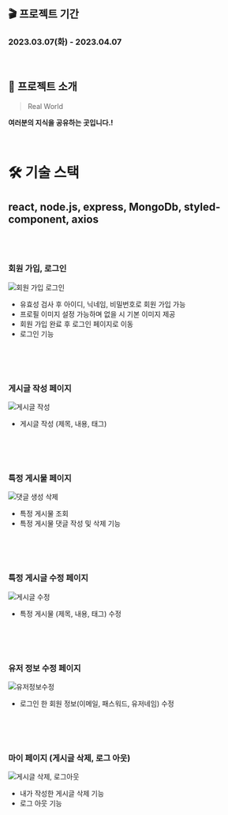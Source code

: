 ## 🎬 프로젝트 기간  
<h3>2023.03.07(화) - 2023.04.07</h3>

<br>

## 📑 프로젝트 소개

>  Real World

**여러분의 지식을 공유하는 곳입니다.!**

<br>


# 🛠 기술 스택
## react,    node.js,    express,    MongoDb,    styled-component,    axios

<br/><br/>

### 회원 가입, 로그인
![회원 가입 로그인](https://github.com/Rohsu95/Side-Project/assets/97446711/934f8e88-0aff-4b58-8a0a-5a21ef82f52e.gif)
 * 유효성 검사 후 아이디, 닉네임, 비밀번호로 회원 가입 가능
 * 프로필 이미지 설정 가능하며 없을 시 기본 이미지 제공
 * 회원 가입 완료 후 로그인 페이지로 이동
 * 로그인 기능

<br/><br/><br/>

### 게시글 작성 페이지
![게시글 작성](https://github.com/Rohsu95/Side-Project/assets/97446711/a0e27b7c-bd30-4f8b-9313-9aad40d1a810.gif)
 * 게시글 작성 (제목, 내용, 태그)

<br/><br/><br/>

### 특정 게시물 페이지 
![댓글 생성 삭제](https://github.com/Rohsu95/Side-Project/assets/97446711/5f7aaada-736f-44b8-9293-819e8c4dedf0.gif)
* 특정 게시물 조회
* 특정 게시물 댓글 작성 및 삭제 기능

<br/><br/><br/>

### 특정 게시글 수정 페이지
![게시글 수정](https://github.com/Rohsu95/Side-Project/assets/97446711/2cdfd83a-dcf8-43c9-b9b1-3054249ad5e5.gif)
* 특정 게시물 (제목, 내용, 태그) 수정

<br/><br/><br/>

### 유저 정보 수정 페이지
![유저정보수정](https://github.com/Rohsu95/Side-Project/assets/97446711/b680ada6-14dd-4610-b317-c786f86a38d8.gif)
* 로그인 한 회원 정보(이메일, 패스워드, 유저네임) 수정

<br/><br/><br/>

### 마이 페이지 (게시글 삭제, 로그 아웃)
![게시글 삭제, 로그아웃](https://github.com/Rohsu95/Side-Project/assets/97446711/b66a678e-f747-491e-b8ce-e63c2821a7a3.gif)
* 내가 작성한 게시글 삭제 기능
* 로그 아웃 기능



  
 




<br/>
